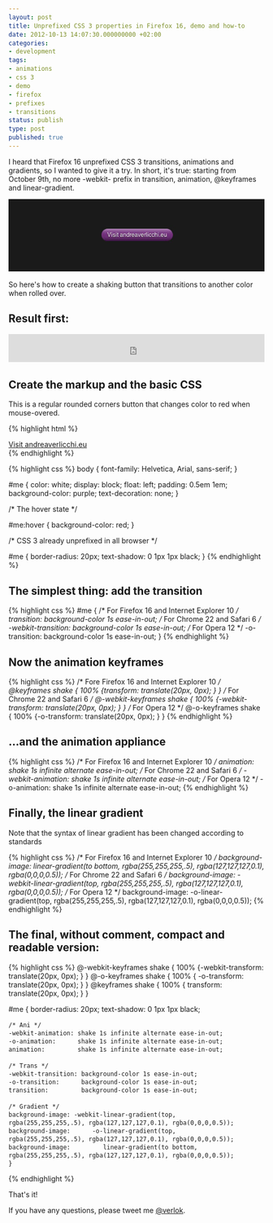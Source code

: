 ```yaml
---
layout: post
title: Unprefixed CSS 3 properties in Firefox 16, demo and how-to
date: 2012-10-13 14:07:30.000000000 +02:00
categories:
- development
tags:
- animations
- css 3
- demo
- firefox
- prefixes
- transitions
status: publish
type: post
published: true
---
```

I heard that Firefox 16 unprefixed CSS 3 transitions, animations and gradients, so I wanted to give it a try. In short, it's true: starting from October 9th, no more -webkit- prefix in transition, animation, @keyframes and linear-gradient.

![](/assets/unprefixed-ff-button1.jpg "unprefixed-ff-button")

So here's how to create a shaking button that transitions to another color when rolled over.

## Result first:

<iframe style="border: 0; background: black" src="http://www.andreaverlicchi.eu/examples/unprefixing-firefox-16-transitions-animations.html" width="100%" height="55"></iframe>

## Create the markup and the basic CSS

This is a regular rounded corners button that changes color to red when mouse-overed.

{% highlight html %}
<div class="clearfix">
    <a id="me" href="http://www.andreaverlicchi.eu">Visit andreaverlicchi.eu</a>
</div>
{% endhighlight %}

{% highlight css %}
body {
    font-family: Helvetica, Arial, sans-serif;
}

#me {
    color: white;
    display: block;
    float: left;
    padding: 0.5em 1em;
    background-color: purple;
    text-decoration: none;
}

/* The hover state */

#me:hover {
    background-color: red;
}

/* CSS 3 already unprefixed in all browser */

#me {
    border-radius: 20px;
    text-shadow: 0 1px 1px black;
}
{% endhighlight %}

## The simplest thing: add the transition

{% highlight css %}
#me {
    /* For Firefox 16 and Internet Explorer 10 */
    transition: background-color 1s ease-in-out;
    /* For Chrome 22 and Safari 6 */
    -webkit-transition: background-color 1s ease-in-out;
    /* For Opera 12 */
    -o-transition: background-color 1s ease-in-out;
}
{% endhighlight %}

## Now the animation keyframes

{% highlight css %}
/* Fore Firefox 16 and Internet Explorer 10 */
@keyframes shake {
    100% {transform: translate(20px, 0px); }
}
/* For Chrome 22 and Safari 6 */
@-webkit-keyframes shake {
    100% {-webkit-transform: translate(20px, 0px); }
}
/* For Opera 12 */
@-o-keyframes shake {
    100% {-o-transform: translate(20px, 0px); }
}
{% endhighlight %}

## ...and the animation appliance

{% highlight css %}
/* For Firefox 16 and Internet Explorer 10 */
animation: shake 1s infinite alternate ease-in-out;
/* For Chrome 22 and Safari 6 */
-webkit-animation: shake 1s infinite alternate ease-in-out;
/* For Opera 12 */
-o-animation: shake 1s infinite alternate ease-in-out;
{% endhighlight %}

## Finally, the linear gradient

Note that the syntax of linear gradient has been changed according to standards

{% highlight css %}
/* For Firefox 16 and Internet Explorer 10 */
background-image: linear-gradient(to bottom, rgba(255,255,255,.5), rgba(127,127,127,0.1), rgba(0,0,0,0.5));
/* For Chrome 22 and Safari 6 */
background-image: -webkit-linear-gradient(top, rgba(255,255,255,.5), rgba(127,127,127,0.1), rgba(0,0,0,0.5));
/* For Opera 12 */
background-image: -o-linear-gradient(top, rgba(255,255,255,.5), rgba(127,127,127,0.1), rgba(0,0,0,0.5));
{% endhighlight %}

## The final, without comment, compact and readable version:

{% highlight css %}
@-webkit-keyframes shake {
    100% {-webkit-transform: translate(20px, 0px); }
}
@-o-keyframes shake {
    100% {     -o-transform: translate(20px, 0px); }
}
@keyframes shake {
    100% {        transform: translate(20px, 0px); }
}

#me {
    border-radius: 20px;
    text-shadow: 0 1px 1px black;

    /* Ani */
    -webkit-animation: shake 1s infinite alternate ease-in-out;
    -o-animation:      shake 1s infinite alternate ease-in-out;
    animation:         shake 1s infinite alternate ease-in-out;

    /* Trans */
    -webkit-transition: background-color 1s ease-in-out;
    -o-transition:      background-color 1s ease-in-out;
    transition:         background-color 1s ease-in-out;

    /* Gradient */
    background-image: -webkit-linear-gradient(top,       rgba(255,255,255,.5), rgba(127,127,127,0.1), rgba(0,0,0,0.5));
    background-image:      -o-linear-gradient(top,       rgba(255,255,255,.5), rgba(127,127,127,0.1), rgba(0,0,0,0.5));
    background-image:         linear-gradient(to bottom, rgba(255,255,255,.5), rgba(127,127,127,0.1), rgba(0,0,0,0.5));
    }
{% endhighlight %}

That's it!

If you have any questions, please tweet me [@verlok](https://twitter.com/verlok).